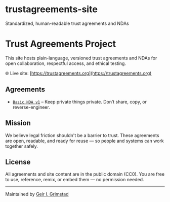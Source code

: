 # trustagreements-site
Standardized, human-readable trust agreements and NDAs

# Trust Agreements Project

This site hosts plain-language, versioned trust agreements and NDAs for open collaboration, respectful access, and ethical testing.

🌐 Live site: [https://trustagreements.org](https://trustagreements.org)

## Agreements

- [`Basic NDA v1`](https://trustagreements.org/basic-v1.html) – Keep private things private. Don’t share, copy, or reverse-engineer.

## Mission

We believe legal friction shouldn't be a barrier to trust. These agreements are open, readable, and ready for reuse — so people and systems can work together safely.

## License

All agreements and site content are in the public domain (CC0). You are free to use, reference, remix, or embed them — no permission needed.

---

Maintained by [Geir I. Grimstad](mailto:geirigrimmi@gmail.com)

